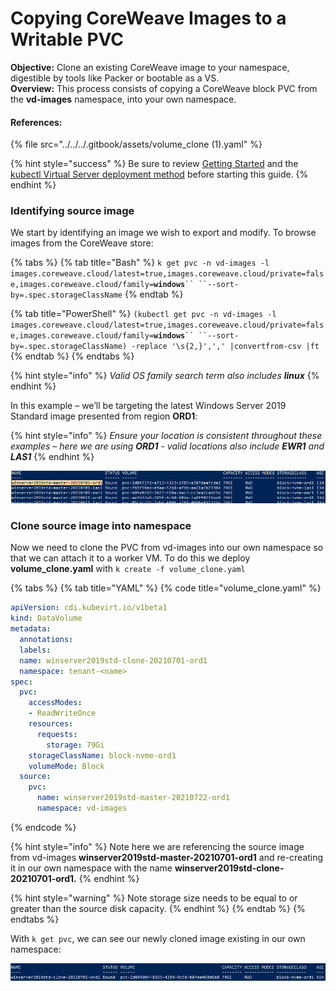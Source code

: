 # Copying CoreWeave Images to a Writable PVC

**Objective:** Clone an existing CoreWeave image to your namespace, digestible by tools like Packer or bootable as a VS.\
**Overview:** This process consists of copying a CoreWeave block PVC from the **vd-images** namespace, into your own namespace.

#### References:

{% file src="../../../.gitbook/assets/volume_clone (1).yaml" %}

{% hint style="success" %}
Be sure to review [Getting Started](../../coreweave-kubernetes/getting-started.md#obtain-access-credentials) and the [kubectl Virtual Server deployment method](../deployment-methods/kubectl.md#deploying-a-virtual-server) before starting this guide.
{% endhint %}

### Identifying source image

We start by identifying an image we wish to export and modify. To browse images from the CoreWeave store:

{% tabs %}
{% tab title="Bash" %}
`k get pvc -n vd-images -l images.coreweave.cloud/latest=true,images.coreweave.cloud/private=false,images.coreweave.cloud/family=`**`windows`**` `` ``--sort-by=.spec.storageClassName `
{% endtab %}

{% tab title="PowerShell" %}
`(kubectl get pvc -n vd-images -l images.coreweave.cloud/latest=true,images.coreweave.cloud/private=false,images.coreweave.cloud/family=`**`windows`**` `` ``--sort-by=.spec.storageClassName) -replace '\s{2,}',',' |convertfrom-csv |ft `
{% endtab %}
{% endtabs %}

{% hint style="info" %}
_Valid OS family search term also includes **linux**_
{% endhint %}

In this example – we’ll be targeting the latest Windows Server 2019 Standard image presented from region **ORD1**:

{% hint style="info" %}
_Ensure your location is consistent throughout these examples – here we are using **ORD1** - valid locations also include **EWR1** and **LAS1**_
{% endhint %}

![](<../../../.gitbook/assets/0 (1).png>)

### Clone source image into namespace

Now we need to clone the PVC from vd-images into our own namespace so that we can attach it to a worker VM. To do this we deploy **volume\_clone.yaml** with `k create -f volume_clone.yaml`

{% tabs %}
{% tab title="YAML" %}
{% code title="volume_clone.yaml" %}
```yaml
apiVersion: cdi.kubevirt.io/v1beta1
kind: DataVolume
metadata:
  annotations:
  labels:
  name: winserver2019std-clone-20210701-ord1
  namespace: tenant-<name>
spec:
  pvc:
    accessModes:
    - ReadWriteOnce
    resources:
      requests:
        storage: 79Gi
    storageClassName: block-nvme-ord1
    volumeMode: Block
  source:
    pvc:
      name: winserver2019std-master-20210722-ord1
      namespace: vd-images
```
{% endcode %}

{% hint style="info" %}
Note here we are referencing the source image from vd-images **winserver2019std-master-20210701-ord1** and re-creating it in our own namespace with the name **winserver2019std-clone-20210701-ord1.**
{% endhint %}

{% hint style="warning" %}
Note storage size needs to be equal to or greater than the source disk capacity.
{% endhint %}
{% endtab %}
{% endtabs %}

With `k get pvc`, we can see our newly cloned image existing in our own namespace:

![](<../../../.gitbook/assets/2 (1).png>)
